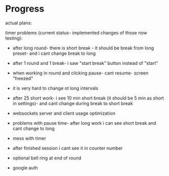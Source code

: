# Progress
actual plans:

timer problems (current status- implemented changes of those now testing):
- after long round- there is short break - it should be break from long preset- and i cant change break to long
- after 1 round and 1 break- i saw "start break" button instead of "start"
- when working in round and clicking pause- cant resume- screen "freezed"
- it is very hard to change ot long intervals
- after 25 short work- i see 10 min short break (it should be 5 min as short in settings)- and cant change during break to short break


- websockets server and client usage optimization
- problems with pause time- after long work i can see short break and cant change to long
- mess with timer
- after finished session i cant see  it in counter number

- optional bell ring at end of round
+ google auth
